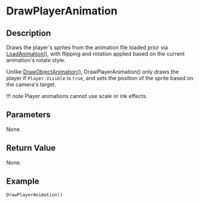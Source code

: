 # DrawPlayerAnimation

## Description
Draws the player's sprites from the animation file loaded prior via [LoadAnimation()](LoadAnimation.md), with flipping and rotation applied based on the current animation's rotate style.

Unlike [DrawObjectAnimation()](DrawObjectAnimation.md), DrawPlayerAnimation() only draws the player if `Player.Visible` is `true`, and sets the position of the sprite based on the camera's target.

!!! note
    Player animations cannot use scale or ink effects.

## Parameters
None.

## Return Value
None.

## Example
```
DrawPlayerAnimation()
```